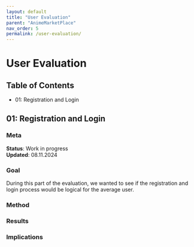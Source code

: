 ```yaml
---
layout: default
title: "User Evaluation"
parent: "AnimeMarketPlace"
nav_order: 5
permalink: /user-evaluation/
---
```


# User Evaluation
## Table of Contents
- 01: Registration and Login

## 01: Registration and Login

### Meta
**Status**: Work in progress  
**Updated**: 08.11.2024

### Goal
During this part of the evaluation, we wanted to see if the registration and login process would be logical for the average user.

### Method


### Results


### Implications

